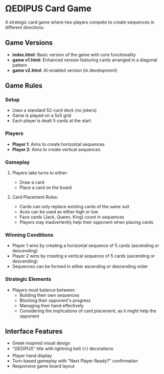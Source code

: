 # ΩEDIPUS Card Game

A strategic card game where two players compete to create sequences in different directions.

## Game Versions

- **index.html**: Basic version of the game with core functionality
- **game v1.html**: Enhanced version featuring cards arranged in a diagonal pattern
- **game v2.html**: AI-enabled version (in development)

## Game Rules

### Setup
- Uses a standard 52-card deck (no jokers)
- Game is played on a 5x5 grid
- Each player is dealt 5 cards at the start

### Players
- **Player 1**: Aims to create horizontal sequences
- **Player 2**: Aims to create vertical sequences

### Gameplay
1. Players take turns to either:
   - Draw a card
   - Place a card on the board

2. Card Placement Rules:
   - Cards can only replace existing cards of the same suit
   - Aces can be used as either high or low
   - Face cards (Jack, Queen, King) count in sequences
   - Players may inadvertently help their opponent when placing cards

### Winning Conditions
- Player 1 wins by creating a horizontal sequence of 5 cards (ascending or descending)
- Player 2 wins by creating a vertical sequence of 5 cards (ascending or descending)
- Sequences can be formed in either ascending or descending order

### Strategic Elements
- Players must balance between:
  - Building their own sequences
  - Blocking their opponent's progress
  - Managing their hand effectively
  - Considering the implications of card placement, as it might help the opponent

## Interface Features
- Greek-inspired visual design
- "ΩEDIPUS" title with lightning bolt (⚡) decorations
- Player hand display
- Turn-based gameplay with "Next Player Ready?" confirmation
- Responsive game board layout 